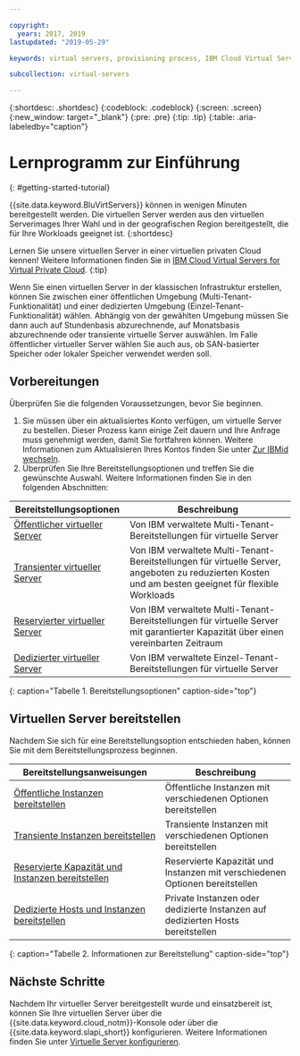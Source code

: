 ```yaml
---

copyright:
  years: 2017, 2019
lastupdated: "2019-05-29"

keywords: virtual servers, provisioning process, IBM Cloud Virtual Servers

subcollection: virtual-servers

---
```


{:shortdesc: .shortdesc}
{:codeblock: .codeblock}
{:screen: .screen}
{:new_window: target="_blank"}
{:pre: .pre}
{:tip: .tip}
{:table: .aria-labeledby="caption"}

# Lernprogramm zur Einführung
{: #getting-started-tutorial}

{{site.data.keyword.BluVirtServers}} können in wenigen Minuten bereitgestellt werden. Die virtuellen Server werden
aus den virtuellen Serverimages Ihrer Wahl und in der geografischen Region bereitgestellt, die für Ihre Workloads geeignet ist.
{:shortdesc}

Lernen Sie unsere virtuellen Server in einer virtuellen privaten Cloud kennen! Weitere Informationen finden Sie in [IBM Cloud Virtual Servers for Virtual Private Cloud](/docs/vpc-on-classic-vsi?topic=vpc-on-classic-vsi-getting-started).
{:tip}

Wenn Sie einen virtuellen Server in der klassischen Infrastruktur erstellen, können Sie zwischen einer öffentlichen Umgebung (Multi-Tenant-Funktionalität) und einer dedizierten Umgebung (Einzel-Tenant-Funktionalität) wählen. Abhängig von der gewählten Umgebung müssen Sie dann auch auf Stundenbasis abzurechnende, auf Monatsbasis abzurechnende oder transiente virtuelle Server auswählen. Im Falle öffentlicher virtueller Server wählen Sie auch aus, ob SAN-basierter Speicher oder lokaler Speicher verwendet werden soll.

## Vorbereitungen

Überprüfen Sie die folgenden Voraussetzungen, bevor Sie beginnen.

  1. Sie müssen über ein aktualisiertes Konto verfügen, um virtuelle Server zu bestellen. Dieser Prozess kann einige Zeit
dauern und Ihre Anfrage muss genehmigt werden, damit Sie fortfahren können. Weitere Informationen zum Aktualisieren Ihres Kontos finden Sie unter [Zur IBMid wechseln](/docs/account?topic=account-unifyingaccounts#unifyingaccounts).
  2. Überprüfen Sie Ihre Bereitstellungsoptionen und treffen Sie die gewünschte Auswahl. Weitere Informationen finden
Sie in den folgenden Abschnitten:

|              Bereitstellungsoptionen                           |  Beschreibung                                        |
| --------------------------------------------------------- | --------------------------------------------------- |
|[Öffentlicher virtueller Server](/docs/vsi?topic=virtual-servers-about-public-virtual-servers)            | Von IBM verwaltete Multi-Tenant-Bereitstellungen für virtuelle Server|
|[Transienter virtueller Server](/docs/vsi?topic=virtual-servers-about-vs-transient)| Von IBM verwaltete Multi-Tenant-Bereitstellungen für virtuelle Server, angeboten zu reduzierten Kosten und am besten geeignet für flexible Workloads |
|[Reservierter virtueller Server](/docs/vsi?topic=virtual-servers-about-reserved-virtual-servers)  | Von IBM verwaltete Multi-Tenant-Bereitstellungen für virtuelle Server mit garantierter Kapazität über einen vereinbarten Zeitraum |
|[Dedizierter virtueller Server](/docs/vsi?topic=virtual-servers-dedicated-virtual-servers)      | Von IBM verwaltete Einzel-Tenant-Bereitstellungen für virtuelle Server            |
{: caption="Tabelle 1. Bereitstellungsoptionen" caption-side="top"}   

## Virtuellen Server bereitstellen

Nachdem Sie sich für eine Bereitstellungsoption entschieden haben, können Sie mit dem Bereitstellungsprozess beginnen.

|              Bereitstellungsanweisungen                                        |  Beschreibung                                            |
| -------------------------------------------------------------------------- | ------------------------------------------------------- |
|[Öffentliche Instanzen bereitstellen](/docs/vsi?topic=virtual-servers-ordering-vs-public)                | Öffentliche Instanzen mit verschiedenen Optionen bereitstellen             |
|[Transiente Instanzen bereitstellen](/docs/vsi?topic=virtual-servers-ordering-vs-transient)                | Transiente Instanzen mit verschiedenen Optionen bereitstellen            |
|[Reservierte Kapazität und Instanzen bereitstellen](/docs/vsi?topic=virtual-servers-provisioning-reserved-capacity-and-instances)            | Reservierte Kapazität und Instanzen mit verschiedenen Optionen bereitstellen |
|[Dedizierte Hosts und Instanzen bereitstellen](/docs/vsi?topic=virtual-servers-ordering-vs-dedicated)| Private Instanzen oder dedizierte Instanzen auf dedizierten Hosts bereitstellen|
{: caption="Tabelle 2. Informationen zur Bereitstellung" caption-side="top"}

## Nächste Schritte

Nachdem Ihr virtueller Server bereitgestellt wurde und einsatzbereit ist, können Sie Ihre virtuellen Server über die
{{site.data.keyword.cloud_notm}}-Konsole oder über die {{site.data.keyword.slapi_short}} konfigurieren. Weitere Informationen finden Sie unter [Virtuelle Server konfigurieren](/docs/vsi?topic=virtual-servers-configuring-virtual-servers).
